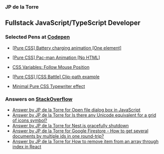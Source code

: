 ### JP de la Torre

## Fullstack JavaScript/TypeScript Developer


### Selected Pens at [Codepen](https://codepen.io/jpidelatorre)

<!-- CODEPEN:START -->
 - [[Pure CSS] Battery charging animation [One element]](https://codepen.io/jpidelatorre/pen/xbKNGN) 

 - [[Pure CSS] Pac-man Animation [No HTML]](https://codepen.io/jpidelatorre/pen/WEOJMp) 

 - [CSS  Variables: Follow Mouse Position](https://codepen.io/jpidelatorre/pen/prEgQj) 

 - [[Pure CSS] [CSS Battle] Clip-path example](https://codepen.io/jpidelatorre/pen/oNYYaYR) 

 - [Minimal Pure CSS Typewriter effect](https://codepen.io/jpidelatorre/pen/wvdKaQM) 
<!-- CODEPEN:END -->

### Answers on [StackOverflow](https://stackoverflow.com/users/1899195/jp-de-la-torre)

<!-- STACKOVERFLOW:START -->
- [Answer by JP de la Torre for Open file dialog box in JavaScript](https://stackoverflow.com/questions/2048026/open-file-dialog-box-in-javascript/28075416#28075416)
- [Answer by JP de la Torre for Is there any Unicode equivalent for a grid of icons symbol?](https://stackoverflow.com/questions/22289123/is-there-any-unicode-equivalent-for-a-grid-of-icons-symbol/62055578#62055578)
- [Answer by JP de la Torre for Nest.js gracefully shutdown](https://stackoverflow.com/questions/61892684/nest-js-gracefully-shutdown/64428817#64428817)
- [Answer by JP de la Torre for Google Firestore - How to get several documents by multiple ids in one round-trip?](https://stackoverflow.com/questions/46721517/google-firestore-how-to-get-several-documents-by-multiple-ids-in-one-round-tri/50394935#50394935)
- [Answer by JP de la Torre for How to remove item from an array through index in React](https://stackoverflow.com/questions/55972862/how-to-remove-item-from-an-array-through-index-in-react/55973097#55973097)<!-- STACKOVERFLOW:END -->

<!-- 
TODO
- Create own workflow actions
  - RSS with extra properties
  - Formatted technologies icons
  - ASCII banners
  - Github activity (https://github.com/marketplace/actions/profile-readme-development-stats)
- Commit images that will be included in the README
- Generate word cloud
- Generate gists to pin in profile (https://github.com/matchai/awesome-pinned-gists)
- Generate SVG to improve the appearance
 -->
